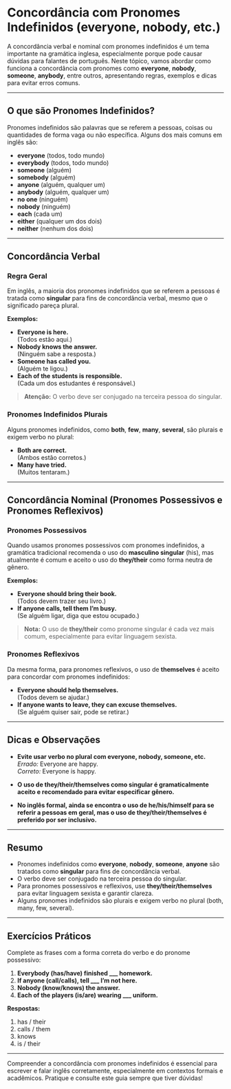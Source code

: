 # Concordância com Pronomes Indefinidos (everyone, nobody, etc.)

A concordância verbal e nominal com pronomes indefinidos é um tema importante na gramática inglesa, especialmente porque pode causar dúvidas para falantes de português. Neste tópico, vamos abordar como funciona a concordância com pronomes como **everyone**, **nobody**, **someone**, **anybody**, entre outros, apresentando regras, exemplos e dicas para evitar erros comuns.

---

## O que são Pronomes Indefinidos?

Pronomes indefinidos são palavras que se referem a pessoas, coisas ou quantidades de forma vaga ou não específica. Alguns dos mais comuns em inglês são:

- **everyone** (todos, todo mundo)
- **everybody** (todos, todo mundo)
- **someone** (alguém)
- **somebody** (alguém)
- **anyone** (alguém, qualquer um)
- **anybody** (alguém, qualquer um)
- **no one** (ninguém)
- **nobody** (ninguém)
- **each** (cada um)
- **either** (qualquer um dos dois)
- **neither** (nenhum dos dois)

---

## Concordância Verbal

### Regra Geral

Em inglês, a maioria dos pronomes indefinidos que se referem a pessoas é tratada como **singular** para fins de concordância verbal, mesmo que o significado pareça plural.

**Exemplos:**

- **Everyone is here.**  
  (Todos estão aqui.)
- **Nobody knows the answer.**  
  (Ninguém sabe a resposta.)
- **Someone has called you.**  
  (Alguém te ligou.)
- **Each of the students is responsible.**  
  (Cada um dos estudantes é responsável.)

> **Atenção:** O verbo deve ser conjugado na terceira pessoa do singular.

### Pronomes Indefinidos Plurais

Alguns pronomes indefinidos, como **both**, **few**, **many**, **several**, são plurais e exigem verbo no plural:

- **Both are correct.**  
  (Ambos estão corretos.)
- **Many have tried.**  
  (Muitos tentaram.)

---

## Concordância Nominal (Pronomes Possessivos e Pronomes Reflexivos)

### Pronomes Possessivos

Quando usamos pronomes possessivos com pronomes indefinidos, a gramática tradicional recomenda o uso do **masculino singular** (his), mas atualmente é comum e aceito o uso do **they/their** como forma neutra de gênero.

**Exemplos:**

- **Everyone should bring their book.**  
  (Todos devem trazer seu livro.)
- **If anyone calls, tell them I’m busy.**  
  (Se alguém ligar, diga que estou ocupado.)

> **Nota:** O uso de **they/their** como pronome singular é cada vez mais comum, especialmente para evitar linguagem sexista.

### Pronomes Reflexivos

Da mesma forma, para pronomes reflexivos, o uso de **themselves** é aceito para concordar com pronomes indefinidos:

- **Everyone should help themselves.**  
  (Todos devem se ajudar.)
- **If anyone wants to leave, they can excuse themselves.**  
  (Se alguém quiser sair, pode se retirar.)

---

## Dicas e Observações

- **Evite usar verbo no plural com everyone, nobody, someone, etc.**  
  _Errado:_ Everyone are happy.  
  _Correto:_ Everyone is happy.

- **O uso de they/their/themselves como singular é gramaticalmente aceito e recomendado para evitar especificar gênero.**

- **No inglês formal, ainda se encontra o uso de he/his/himself para se referir a pessoas em geral, mas o uso de they/their/themselves é preferido por ser inclusivo.**

---

## Resumo

- Pronomes indefinidos como **everyone**, **nobody**, **someone**, **anyone** são tratados como **singular** para fins de concordância verbal.
- O verbo deve ser conjugado na terceira pessoa do singular.
- Para pronomes possessivos e reflexivos, use **they/their/themselves** para evitar linguagem sexista e garantir clareza.
- Alguns pronomes indefinidos são plurais e exigem verbo no plural (both, many, few, several).

---

## Exercícios Práticos

Complete as frases com a forma correta do verbo e do pronome possessivo:

1. **Everybody (has/have) finished ___ homework.**
2. **If anyone (call/calls), tell ___ I’m not here.**
3. **Nobody (know/knows) the answer.**
4. **Each of the players (is/are) wearing ___ uniform.**

**Respostas:**

1. has / their
2. calls / them
3. knows
4. is / their

---

Compreender a concordância com pronomes indefinidos é essencial para escrever e falar inglês corretamente, especialmente em contextos formais e acadêmicos. Pratique e consulte este guia sempre que tiver dúvidas!